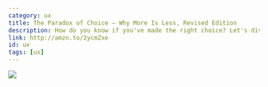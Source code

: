 ```yaml
---
category: ux
title: The Paradox of Choice — Why More Is Less, Revised Edition
description: How do you know if you've made the right choice? Let's dive into why choice may be less of a choice than you think. Have you noticed nearly all books use yellow and red to get your attention?
link: http://amzn.to/2ycmZxe
id: ux
tags: [ux]
---
```

<a target="_blank"  href="https://www.amazon.com/gp/product/0062449923/ref=as_li_tl?ie=UTF8&camp=1789&creative=9325&creativeASIN=0062449923&linkCode=as2&tag=compassofdesi-20&linkId=a9cdbf82b822eacd847f345e655f6653"><img border="0" src="//ws-na.amazon-adsystem.com/widgets/q?_encoding=UTF8&MarketPlace=US&ASIN=0062449923&ServiceVersion=20070822&ID=AsinImage&WS=1&Format=_SL250_&tag=compassofdesi-20" ></a><img src="//ir-na.amazon-adsystem.com/e/ir?t=compassofdesi-20&l=am2&o=1&a=0062449923" width="1" height="1" border="0" alt="" style="border:none !important; margin:0px !important;" />
